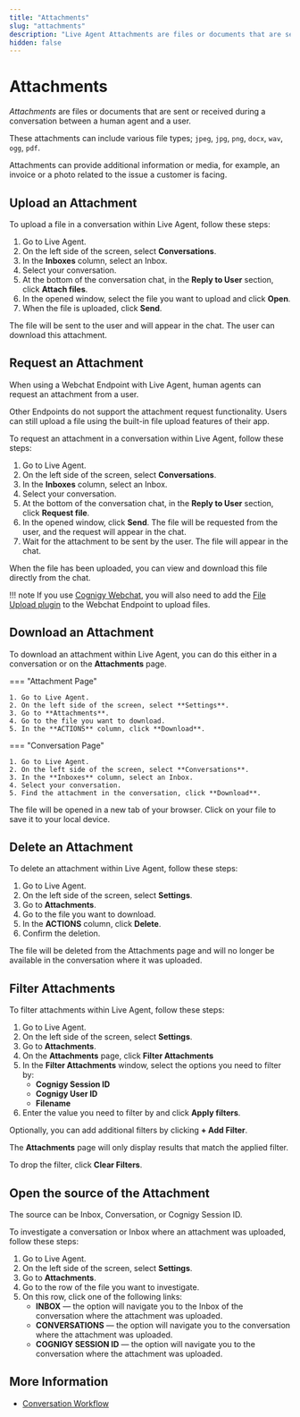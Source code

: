 ```yaml
---
title: "Attachments"
slug: "attachments" 
description: "Live Agent Attachments are files or documents that are sent or received during a conversation between a human agent and a user."
hidden: false 
---
```

# Attachments

_Attachments_ are files or documents that are sent or received during a conversation between a human agent and a user.

These attachments can include various file types; `jpeg`, `jpg`, `png`, `docx`, `wav`, `ogg`, `pdf`.

Attachments can provide additional information or media, for example, an invoice or a photo related to the issue a customer is facing.

##  Upload an Attachment

To upload a file in a conversation within Live Agent, follow these steps:

1. Go to Live Agent.
2. On the left side of the screen, select **Conversations**.
3. In the **Inboxes** column, select an Inbox.
4. Select your conversation.
5. At the bottom of the conversation chat, in the **Reply to User** section, click **Attach files**.
6. In the opened window, select the file you want to upload and click **Open**.
7. When the file is uploaded, click **Send**.

The file will be sent to the user and will appear in the chat. The user can download this attachment.

## Request an Attachment

When using a Webchat Endpoint with Live Agent, human agents can request an attachment from a user.

Other Endpoints do not support the attachment request functionality. Users can still upload a file using the built-in file upload features of their app.

To request an attachment in a conversation within Live Agent, follow these steps:

1. Go to Live Agent.
2. On the left side of the screen, select **Conversations**.
3. In the **Inboxes** column, select an Inbox.
4. Select your conversation.
5. At the bottom of the conversation chat, in the **Reply to User** section, click **Request file**.
6. In the opened window, click **Send**. The file will be requested from the user, and the request will appear in the chat.
7. Wait for the attachment to be sent by the user. The file will appear in the chat.

When the file has been uploaded, you can view and download this file directly from the chat.

!!! note
    If you use [Cognigy Webchat](https://docs.cognigy.com/ai/endpoints/webchat/webchat/), you will also need to add the [File Upload plugin](https://github.com/Cognigy/WebchatPlugins/tree/master/plugins/file-upload) to the Webchat Endpoint to upload files. 

## Download an Attachment

To download an attachment within Live Agent, you can do this either in a conversation or on the **Attachments** page.

=== "Attachment Page"

    1. Go to Live Agent.
    2. On the left side of the screen, select **Settings**.
    3. Go to **Attachments**.
    4. Go to the file you want to download.
    5. In the **ACTIONS** column, click **Download**.  


=== "Conversation Page"

    1. Go to Live Agent.
    2. On the left side of the screen, select **Conversations**.
    3. In the **Inboxes** column, select an Inbox.
    4. Select your conversation.
    5. Find the attachment in the conversation, click **Download**.


The file will be opened in a new tab of your browser. Click on your file to save it to your local device.

## Delete an Attachment

To delete an attachment within Live Agent, follow these steps:

1. Go to Live Agent.
2. On the left side of the screen, select **Settings**.
3. Go to **Attachments**.
4. Go to the file you want to download.
5. In the **ACTIONS** column, click **Delete**.  
6. Confirm the deletion.

The file will be deleted from the Attachments page and will no longer be available in the conversation where it was uploaded.

## Filter Attachments

To filter attachments within Live Agent, follow these steps:

1. Go to Live Agent.
2. On the left side of the screen, select **Settings**.
3. Go to **Attachments**.
4. On the **Attachments** page, click **Filter Attachments**
5. In the **Filter Attachments** window, select the options you need to filter by: 
    - **Cognigy Session ID**
    - **Cognigy User ID**
    - **Filename**
6. Enter the value you need to filter by and click **Apply filters**.

Optionally, you can add additional filters by clicking **+ Add Filter**.

The **Attachments** page will only display results that match the applied filter.

To drop the filter, click **Clear Filters**.

## Open the source of the Attachment

The source can be Inbox, Conversation, or Cognigy Session ID.

To investigate a conversation or Inbox where an attachment was uploaded, follow these steps:

1. Go to Live Agent.
2. On the left side of the screen, select **Settings**.
3. Go to **Attachments**.
4. Go to the row of the file you want to investigate.
5. On this row, click one of the following links:
    - **INBOX** — the option will navigate you to the Inbox of the conversation where the attachment was uploaded.
    - **CONVERSATIONS** — the option will navigate you to the conversation where the attachment was uploaded.
    - **COGNIGY SESSION ID** — the option will navigate you to the conversation where the attachment was uploaded.

## More Information

- [Conversation Workflow](../conversation/overview.md)